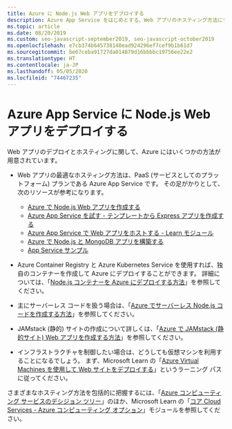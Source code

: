 ```yaml
---
title: Azure に Node.js Web アプリをデプロイする
description: Azure App Service をはじめとする、Web アプリのホスティング方法について説明します。プログレッシブ Web アプリ (PWA) についても取り上げます。
ms.topic: article
ms.date: 08/20/2019
ms.custom: seo-javascript-september2019, seo-javascript-october2019
ms.openlocfilehash: e7cb374b645738140ead924296ef7cef9b1b61d7
ms.sourcegitcommit: be67ceba91727da014879d16bbbbc19756ee22e2
ms.translationtype: HT
ms.contentlocale: ja-JP
ms.lasthandoff: 05/05/2020
ms.locfileid: "74467235"
---
```

# <a name="deploy-nodejs-web-apps-to-azure-app-service"></a>Azure App Service に Node.js Web アプリをデプロイする

Web アプリのデプロイとホスティングに関して、Azure にはいくつかの方法が用意されています。

- Web アプリの最適なホスティング方法は、PaaS (サービスとしてのプラットフォーム) プランである Azure App Service です。 その足がかりとして、次のリソースが参考になります。

  - [Azure で Node.js Web アプリを作成する](/azure/app-service/app-service-web-get-started-nodejs)
  - [Azure App Service を試す - テンプレートから Express アプリを作成する](https://code.visualstudio.com/tryappservice/?utm_source=msftdocs&utm_medium=microsoft&utm_campaign=tryappservice)
  - [Azure App Service で Web アプリをホストする - Learn モジュール](/learn/modules/host-a-web-app-with-azure-app-service/index)
  - [Azure で Node.js と MongoDB アプリを構築する](/azure/app-service/app-service-web-tutorial-nodejs-mongodb-app)
  - [App Service サンプル](/samples/browse/?languages=javascript%2Cnodejs&products=azure-app-service)

- Azure Container Registry と Azure Kubernetes Service を使用すれば、独自のコンテナーを作成して Azure にデプロイすることができます。 詳細については、「[Node.js コンテナーを Azure にデプロイする方法](node-howto-deploy-containers.md)」を参照してください。

- 主にサーバーレス コードを扱う場合は、「[Azure でサーバーレス Node.js コードを作成する方法](node-howto-write-serverless-code.md)」を参照してください。

- JAMstack (静的) サイトの作成について詳しくは、「[Azure で JAMstack (静的サイト) Web アプリを作成する方法](node-howto-create-static-site-jamstack.md)」を参照してください。

- インフラストラクチャを制御したい場合は、どうしても仮想マシンを利用することになるでしょう。 まず、Microsoft Learn の「[Azure Virtual Machines を使用して Web サイトをデプロイする](/learn/paths/deploy-a-website-with-azure-virtual-machines/)」というラーニング パスに従ってください。

さまざまなホスティング方法を包括的に把握するには、「[Azure コンピューティング サービスのデシジョン ツリー](/azure/architecture/guide/technology-choices/compute-decision-tree)」のほか、Microsoft Learn の「[コア Cloud Services - Azure コンピューティング オプション](/learn/modules/intro-to-azure-compute/)」モジュールを参照してください。
